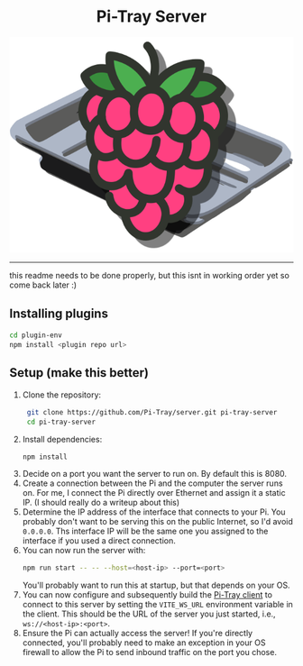 <h1 align="center">Pi-Tray Server</h1>
<p align="center">
    <img src="./icon.svg" />
</p>

---

this readme needs to be done properly, but this isnt in working order yet so come back later :)

## Installing plugins

```bash
cd plugin-env
npm install <plugin repo url>
```

## Setup (make this better)

1. Clone the repository:
   ```bash
    git clone https://github.com/Pi-Tray/server.git pi-tray-server
    cd pi-tray-server
    ```
2. Install dependencies:
   ```bash
   npm install
   ```
3. Decide on a port you want the server to run on. By default this is 8080.
4. Create a connection between the Pi and the computer the server runs on. For me, I connect the Pi directly over Ethernet and assign it a static IP. (I should really do a writeup about this)
5. Determine the IP address of the interface that connects to your Pi. You probably don't want to be serving this on the public Internet, so I'd avoid `0.0.0.0`. Ths interface IP will be the same one you assigned to the interface if you used a direct connection.
6. You can now run the server with:
   ```bash
   npm run start -- -- --host=<host-ip> --port=<port>
   ``` 
   You'll probably want to run this at startup, but that depends on your OS.
7. You can now configure and subsequently build the [Pi-Tray client](https://github.com/Pi-Tray/client) to connect to this server by setting the `VITE_WS_URL` environment variable in the client. This should be the URL of the server you just started, i.e., `ws://<host-ip>:<port>`.
8. Ensure the Pi can actually access the server! If you're directly connected, you'll probably need to make an exception in your OS firewall to allow the Pi to send inbound traffic on the port you chose.
